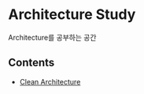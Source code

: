 # Architecture Study

Architecture를 공부하는 공간

## Contents

- [Clean Architecture](https://github.com/cskime/clean-architecture-study/tree/main/clean-architecture)
